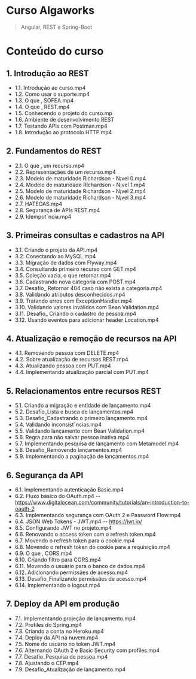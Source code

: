 # Curso Algaworks
> Angular, REST e Spring-Boot

# Conteúdo do curso

## 1. Introdução ao REST
- 1.1. Introdução ao curso.mp4
- 1.2. Como usar o suporte.mp4
- 1.3. O que ‚ SOFEA.mp4
- 1.4. O que ‚ REST.mp4
- 1.5. Conhecendo o projeto do curso.mp
- 1.6. Ambiente de desenvolvimento REST
- 1.7. Testando APIs com Postman.mp4
- 1.8. Introdução ao protocolo HTTP.mp4

## 2. Fundamentos do REST
- 2.1. O que ‚ um recurso.mp4
- 2.2. Representaçäes de um recurso.mp4
- 2.3. Modelo de maturidade Richardson - N¡vel 0.mp4
- 2.4. Modelo de maturidade Richardson - N¡vel 1.mp4
- 2.5. Modelo de maturidade Richardson - N¡vel 2.mp4
- 2.6. Modelo de maturidade Richardson - N¡vel 3.mp4
- 2.7. HATEOAS.mp4
- 2.8. Segurança de APIs REST.mp4
- 2.9. Idempotˆncia.mp4                                         

## 3. Primeiras consultas e cadastros na API
- 3.1. Criando o projeto da API.mp4
- 3.2. Conectando ao MySQL.mp4
- 3.3. Migração de dados com Flyway.mp4
- 3.4. Consultando primeiro recurso com GET.mp4
- 3.5. Coleção vazia, o que retornar.mp4
- 3.6. Cadastrando nova categoria com POST.mp4
- 3.7. Desafio_ Retornar 404 caso não exista a categoria.mp4
- 3.8. Validando atributos desconhecidos.mp4
- 3.9. Tratando erros com ExceptionHandler.mp4                      
- 3.10. Validando valores invàlidos com Bean Validation.mp4
- 3.11. Desafio_ Criando o cadastro de pessoa.mp4
- 3.12. Usando eventos para adicionar header Location.mp4

## 4. Atualização e remoção de recursos na API
- 4.1. Removendo pessoa com DELETE.mp4
- 4.2. Sobre atualização de recursos REST.mp4
- 4.3. Atualizando pessoa com PUT.mp4
- 4.4. Implementando atualização parcial com PUT.mp4

## 5. Relacionamentos entre recursos REST
- 5.1. Criando a migração e entidade de lançamento.mp4
- 5.2. Desafio_Lista e busca de lançamentos.mp4
- 5.3. Desafio_Cadastrando o primeiro lançamento.mp4
- 5.4. Validando inconsistˆncias.mp4
- 5.5. Validando lançamento com Bean Validation.mp4
- 5.6. Regra para não salvar pessoa inativa.mp4
- 5.7. Implementando pesquisa de lançamento com Metamodel.mp4
- 5.8. Desafio_Removendo lançamentos.mp4
- 5.9. Implementando a paginação de lançamentos.mp4                 

## 6. Segurança da API
- 6.1. Implementando autenticação Basic.mp4
- 6.2. Fluxo bàsico do OAuth.mp4
-- https://www.digitalocean.com/community/tutorials/an-introduction-to-oauth-2
- 6.3. Implementando segurança com OAuth 2 e Password Flow.mp4
- 6.4. JSON Web Tokens - JWT.mp4
-- https://jwt.io/
- 6.5. Configurando JWT no projeto.mp4
- 6.6. Renovando o access token com o refresh token.mp4
- 6.7. Movendo o refresh token para o cookie.mp4
- 6.8. Movendo o refresh token do cookie para a requisição.mp4
- 6.9. O que ‚ CORS.mp4                                             
- 6.10. Criando filtro para CORS.mp4
- 6.11. Movendo o usuàrio para o banco de dados.mp4
- 6.12. Adicionando permissäes de acesso.mp4
- 6.13. Desafio_Finalizando permissäes de acesso.mp4
- 6.14. Implementando o logout.mp4

## 7. Deploy da API em produção
- 7.1. Implementando projeção de lançamento.mp4
- 7.2. Profiles do Spring.mp4
- 7.3. Criando a conta no Heroku.mp4
- 7.4. Deploy da API na nuvem.mp4
- 7.5. Nome do usuàrio no token JWT.mp4
- 7.6. Alternando OAuth 2 e Basic Security com profiles.mp4
- 7.7. Desafio_Pesquisa de pessoa.mp4
- 7.8. Ajustando o CEP.mp4
- 7.9. Desafio_Atualização de lançamento.mp4
